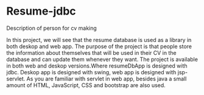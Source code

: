 # Resume-jdbc
Description of person for cv making

In this project, we will see that the resume database is used as a library in both deskop and web app.
The purpose of the project is that people store the information about themselves that will be used in their CV in the database and can update them whenever they want. The project is available in both web and deskop versions.Where resumeDbApp is designed with jdbc. Deskop app is designed with swing, web app is designed with jsp-servlet. As you are familiar with servlet in web app, besides java a small amount of HTML, JavaScript, CSS and bootstrap are also used.
